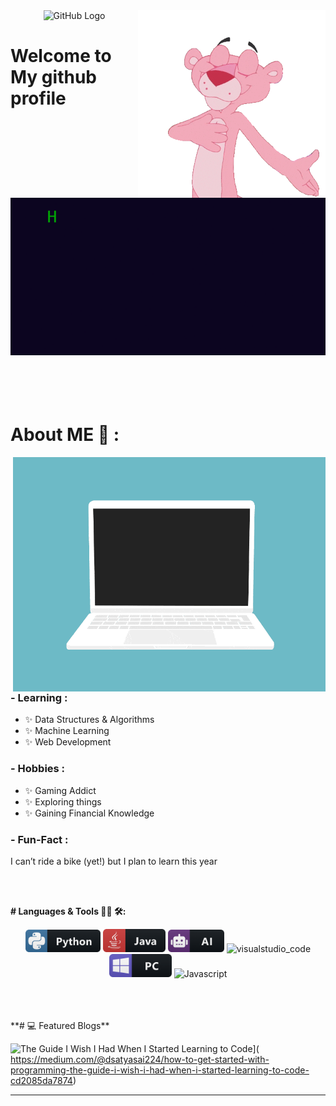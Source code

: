 <div align="center">
<img src="https://github.com/raghavk16/raghavk16/blob/master/octo.gif" alt="GitHub Logo" width="150" height="150" /><img hight="200" width="300" alt="GIF" align="right" src="https://github.com/vijayalakshmisatya/vijayalakshmisatya/blob/main/your-welcome.gif">
</div>


# Welcome to My github profile 


<div align="center">
<img src="https://github.com/vijayalakshmisatya/vijayalakshmisatya/blob/main/messagif.gif" alt=" Typer" />
</div>
<br/>




</br>
</br>
</br>

# About ME 💬 :

<img hight="400" width="500" alt="GIF" align="right" src="https://github.com/vijayalakshmisatya/vijayalakshmisatya/blob/main/code.gif">

### - Learning :
- ✨ Data Structures & Algorithms
- ✨ Machine Learning
- ✨ Web Development
### - Hobbies : 
- ✨ Gaming Addict
- ✨ Exploring things
- ✨ Gaining Financial Knowledge
### - Fun-Fact :
I can’t ride a bike (yet!) but I plan to learn this year


</br>
</br>



**# Languages & Tools 👨‍💻 🛠:**
</br>

<p align="center">

<!-- For more icons please follow  https://github.com/MikeCodesDotNET/ColoredBadges -->
<img src="https://github.com/vijayalakshmisatya/vijayalakshmisatya/blob/main/python.png" alt="python" width="120" hight="50">
<img src="https://github.com/vijayalakshmisatya/vijayalakshmisatya/blob/main/java.png" alt="java"  width="100" hight="50">
<img src="https://github.com/vijayalakshmisatya/vijayalakshmisatya/blob/main/ai.png" alt="AI" width="90" hight="50">
<img src="https://github.com/Xx-Ashutosh-xX/Xx-Ashutosh-xX/blob/master/assets/icons/visualstudio_code.png" alt="visualstudio_code" width="240" hight="50">
</br>
<img src="https://github.com/vijayalakshmisatya/vijayalakshmisatya/blob/main/pc.png" alt="pc" width="100" hight="50">
<img src="https://img.shields.io/badge/javascript-%23323330.svg?style=for-the-badge&logo=javascript&logoColor=%23F7DF1E" alt="Javascript" width="150" hight="50">
</p>
</br>
</br>
</br>
**# 💻 Featured Blogs**

<!-- BEGIN YOUTUBE-CARDS -->

![The Guide I Wish I Had When I Started Learning to Code](https://miro.medium.com/v2/resize:fit:340/format:webp/1*W3c8Gd1UWIyAiFzgeEREzQ.png "The Guide I Wish I Had When I Started Learning to Code")](
https://medium.com/@dsatyasai224/how-to-get-started-with-programming-the-guide-i-wish-i-had-when-i-started-learning-to-code-cd2085da7874)

<!-- END YOUTUBE-CARDS -->



 </p>
 





  </a>
  </p>

*************

